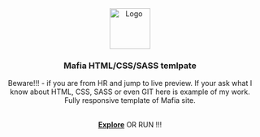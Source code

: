 <div align="center">
  <a href="https://github.com/othneildrew/Best-README-Template">
    <img src="images/logo.png" alt="Logo" width="80" height="80">
  </a>

  <h3 align="center">Mafia HTML/CSS/SASS temlpate</h3>

  <p align="center">
    Beware!!! - if you are from HR and jump to live preview.
    If your ask what I know about HTML, CSS, SASS or even GIT here is example of my work. Fully responsive template of Mafia site.
  </p>
    <p align="center">
        <br />
        <a href="http://hrdemo.datea.studio"><strong>Explore</strong></a>
        OR
        RUN !!!
    </p>
</div>
